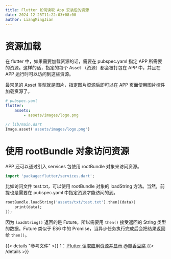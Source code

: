 ```yaml
---
title: Flutter 如何读取 App 安装包的资源
date: 2024-12-25T11:22:03+08:00
author: LiangMingJian
---
```


# 资源加载

在 flutter 中，如果需要加载资源的话，需要在 pubspec.yaml 指定 APP 所需要的资源。这样的话，指定的每个 Asset （资源）都会被打包在 APP 中，并且在 APP 运行时可以访问到这些资源。

最常见的 Asset 类型就是图片，指定图片资源后即可以在 APP 页面使用图片控件加载资源了。

```yaml
# pubspec.yaml
flutter:
    assets:
        - assets/images/logo.png
```

```dart
// lib/main.dart
Image.asset('assets/images/logo.png')
```

# 使用 rootBundle 对象访问资源

APP 还可以通过引入 services 包使用 rootBundle 对象来访问资源。

```dart
import 'package:flutter/services.dart';
```

比如访问文件 test.txt，可以使用 rootBundle 对象的 loadString 方法。当然，前提也是需要在 pubspec.yaml 中指定资源才能访问的到。

```dart
rootBundle.loadString('assets/txt/test.txt').then((data){
    print(data);
});
```

因为 `loadString()` 返回的是 Future，所以需要用 `then()` 接受返回的 String 类型的数据。Future 类似于 ES6 中的 Promise，当异步任务执行完成后会把结果返回给 `then()`。

{{< details "参考文件" >}} 
1：[ Flutter 读取应用资源并显示  @飘香豆腐 ](https://zhuanlan.zhihu.com/p/243259521)
{{< /details >}}
